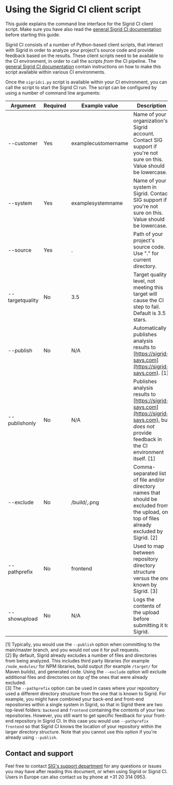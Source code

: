 Using the Sigrid CI client script
=================================

This guide explains the command line interface for the Sigrid CI client script. Make sure you have also read the [general Sigrid CI documentation](README.md) before starting this guide.

Sigrid CI consists of a number of Python-based client scripts, that interact with Sigrid in order to analyze your project's source code and provide feedback based on the results. These client scripts need to be available to the CI environment, in order to call the scripts *from* the CI pipeline. The [general Sigrid CI documentation](README.md) contain instructions on how to make this script available within various CI environments. 

Once the `sigridci.py` script is available within your CI environment, you can call the script to start the Sigrid CI run. The script can be configured by using a number of command line arguments:

| Argument        | Required | Example value       | Description                                                                                                                                         |
|-----------------|----------|---------------------|-----------------------------------------------------------------------------------------------------------------------------------------------------|
| --customer      | Yes      | examplecustomername | Name of your organization's Sigrid account. Contact SIG support if you're not sure on this. Value should be lowercase.                              |
| --system        | Yes      | examplesystemname   | Name of your system in Sigrid. Contact SIG support if you're not sure on this. Value should be lowercase.                                           |
| --source        | Yes      | .                   | Path of your project's source code. Use "." for current directory.                                                                                  |
| --targetquality | No       | 3.5                 | Target quality level, not meeting this target will cause the CI step to fail. Default is 3.5 stars.                                                 |
| --publish       | No       | N/A                 | Automatically publishes analysis results to [https://sigrid-says.com](https://sigrid-says.com). [1]                                                 |
| --publishonly   | No       | N/A                 | Publishes analysis results to [https://sigrid-says.com](https://sigrid-says.com), but *does not* provide feedback in the CI environment itself. [1] |
| --exclude       | No       | /build/,.png        | Comma-separated list of file and/or directory names that should be excluded from the upload, on top of files already excluded by Sigrid. [2]        |
| --pathprefix    | No       | frontend            | Used to map between repository directory structure versus the one known by Sigrid. [3]                                                              |
| --showupload    | No       | N/A                 | Logs the contents of the upload before submitting it to Sigrid.                                                                                     |

[1] Typically, you would use the `--publish` option when committing to the main/master branch, and you would *not* use it for pull requests.  
[2] By default, Sigrid already excludes a number of files and directories from being analyzed. This includes third party libraries (for example `/node_modules/` for NPM libraries, build output (for example `/target/` for Maven builds), and generated code. Using the `--exclude` option will exclude additional files and directories *on top of* the ones that were already excluded.  
[3] The `--pathprefix` option can be used in cases where your repository used a different directory structure from the one that is known to Sigrid. For example, you might have combined your back-end and front-end repositories within a single system in Sigrid, so that in Sigrid there are two top-level folders: `backend` and `frontend` containing the contents of your two repositories. However, you still want to get specific feedback for your front-end repository in Sigrid CI. In this case you would use `--pathprefix frontend` so that Sigrid CI knows the location of your repository within the larger directory structure. Note that you cannot use this option if you're already using `--publish`.  

## Contact and support

Feel free to contact [SIG's support department](mailto:support@softwareimprovementgroup.com) for any questions or issues you may have after reading this document, or when using Sigrid or Sigrid CI. Users in Europe can also contact us by phone at +31 20 314 0953.
